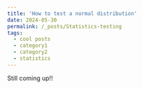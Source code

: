 ```yaml
---
title: 'How to test a normal distribution'
date: 2024-05-30
permalink: /_posts/Statistics-testing
tags:
  - cool posts
  - category1
  - category2
  - statistics
---
```


<!--
This is a sample blog post. Lorem ipsum I can't remember the rest of lorem ipsum and don't have an internet connection right now. Testing testing testing this blog post. Blog posts are cool.

Headings are cool
======

You can have many headings
======

Aren't headings cool?
------
-->

<!--
This post will show up by default. To disable scheduling of future posts, edit `config.yml` and set `future: false`. 
-->

Still coming up!!